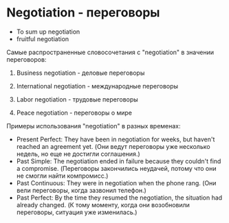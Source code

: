 # Negotiation - переговоры




- To sum up negotiation
- fruitful negotiation

Самые распространенные словосочетания с "negotiation" в значении переговоров:

1. Business negotiation - деловые переговоры

2. International negotiation - международные переговоры

3. Labor negotiation - трудовые переговоры

4. Peace negotiation - переговоры о мире

Примеры использования "negotiation" в разных временах:

- Present Perfect: They have been in negotiation for weeks, but haven't reached an agreement yet. (Они ведут переговоры уже несколько недель, но еще не достигли соглашения.)
- Past Simple: The negotiation ended in failure because they couldn't find a compromise. (Переговоры закончились неудачей, потому что они не смогли найти компромисс.)
- Past Continuous: They were in negotiation when the phone rang. (Они вели переговоры, когда зазвонил телефон.)
- Past Perfect: By the time they resumed the negotiation, the situation had already changed. (К тому моменту, когда они возобновили переговоры, ситуация уже изменилась.)